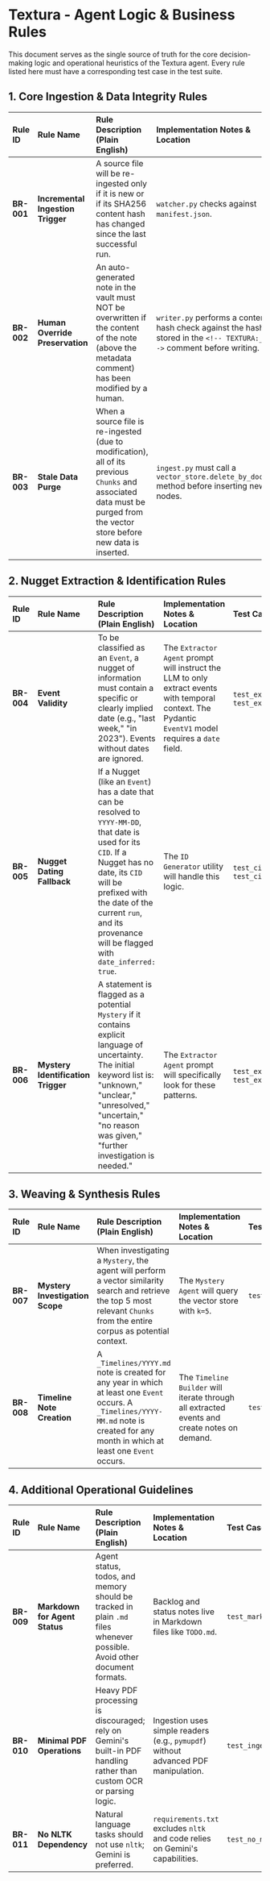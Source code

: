 # Textura - Agent Logic & Business Rules

This document serves as the single source of truth for the core decision-making logic and operational heuristics of the Textura agent. Every rule listed here must have a corresponding test case in the test suite.

## 1. Core Ingestion & Data Integrity Rules

| Rule ID | Rule Name | Rule Description (Plain English) | Implementation Notes & Location | Test Case(s) |
| :--- | :--- | :--- | :--- | :--- |
| **BR-001** | **Incremental Ingestion Trigger** | A source file will be re-ingested only if it is new or if its SHA256 content hash has changed since the last successful run. | `watcher.py` checks against `manifest.json`. | `test_watcher_detects_new_file()`, `test_watcher_detects_modified_file()`, `test_watcher_ignores_unchanged_file()` |
| **BR-002** | **Human Override Preservation** | An auto-generated note in the vault must NOT be overwritten if the content of the note (above the metadata comment) has been modified by a human. | `writer.py` performs a content hash check against the hash stored in the `<!-- TEXTURA:_v1 -->` comment before writing. | `test_writer_overwrites_unchanged_note()`, `test_writer_skips_modified_note()` |
| **BR-003** | **Stale Data Purge** | When a source file is re-ingested (due to modification), all of its previous `Chunks` and associated data must be purged from the vector store before new data is inserted. | `ingest.py` must call a `vector_store.delete_by_doc_id()` method before inserting new nodes. | `test_ingest_purges_stale_chunks()` |

## 2. Nugget Extraction & Identification Rules

| Rule ID | Rule Name | Rule Description (Plain English) | Implementation Notes & Location | Test Case(s) |
| :--- | :--- | :--- | :--- | :--- |
| **BR-004** | **Event Validity** | To be classified as an `Event`, a nugget of information must contain a specific or clearly implied date (e.g., "last week," "in 2023"). Events without dates are ignored. | The `Extractor Agent` prompt will instruct the LLM to only extract events with temporal context. The Pydantic `EventV1` model requires a `date` field. | `test_extractor_identifies_dated_event()`, `test_extractor_ignores_dateless_claim()` |
| **BR-005** | **Nugget Dating Fallback** | If a Nugget (like an `Event`) has a date that can be resolved to `YYYY-MM-DD`, that date is used for its `CID`. If a Nugget has no date, its `CID` will be prefixed with the date of the current `run`, and its provenance will be flagged with `date_inferred: true`. | The `ID Generator` utility will handle this logic. | `test_cid_generation_with_date()`, `test_cid_generation_fallback()` |
| **BR-006** | **Mystery Identification Trigger** | A statement is flagged as a potential `Mystery` if it contains explicit language of uncertainty. The initial keyword list is: "unknown," "unclear," "unresolved," "uncertain," "no reason was given," "further investigation is needed." | The `Extractor Agent` prompt will specifically look for these patterns. | `test_extractor_flags_mystery_on_keyword()`, `test_extractor_ignores_certain_statement()` |

## 3. Weaving & Synthesis Rules

| Rule ID | Rule Name | Rule Description (Plain English) | Implementation Notes & Location | Test Case(s) |
| :--- | :--- | :--- | :--- | :--- |
| **BR-007** | **Mystery Investigation Scope** | When investigating a `Mystery`, the agent will perform a vector similarity search and retrieve the top 5 most relevant `Chunks` from the entire corpus as potential context. | The `Mystery Agent` will query the vector store with `k=5`. | `test_mystery_agent_retrieves_k_chunks()` |
| **BR-008** | **Timeline Note Creation** | A `_Timelines/YYYY.md` note is created for any year in which at least one `Event` occurs. A `_Timelines/YYYY-MM.md` note is created for any month in which at least one `Event` occurs. | The `Timeline Builder` will iterate through all extracted events and create notes on demand. | `test_timeline_builder_creates_year_and_month_notes()` |

## 4. Additional Operational Guidelines

| Rule ID | Rule Name | Rule Description (Plain English) | Implementation Notes & Location | Test Case(s) |
| :--- | :--- | :--- | :--- | :--- |
| **BR-009** | **Markdown for Agent Status** | Agent status, todos, and memory should be tracked in plain `.md` files whenever possible. Avoid other document formats. | Backlog and status notes live in Markdown files like `TODO.md`. | `test_markdown_status_files()` |
| **BR-010** | **Minimal PDF Operations** | Heavy PDF processing is discouraged; rely on Gemini's built-in PDF handling rather than custom OCR or parsing logic. | Ingestion uses simple readers (e.g., `pymupdf`) without advanced PDF manipulation. | `test_ingest_handles_pdf_simple()` |
| **BR-011** | **No NLTK Dependency** | Natural language tasks should not use `nltk`; Gemini is preferred. | `requirements.txt` excludes `nltk` and code relies on Gemini's capabilities. | `test_no_nltk_imports()` |
